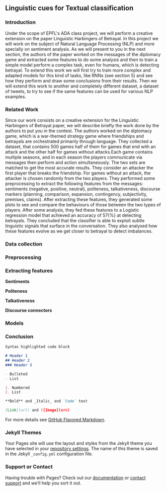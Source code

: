 ## Linguistic cues for Textual classification 

### Introduction

Under the scope of EPFL's ADA class project, we will perform a creative extension on the paper Linguistic  Harbingers  of  Betrayal. In this project we will work on the subject of Natural Language Processing (NLP) and more specially on sentiment analysis. As we will present to you in the next section, the authors of the paper worked on the messages of the diplomacy game and extracted some features to do some analysis and then to train a simple model perform a complex task, even for humans, which is detecting betrayal. To extend this work we will first try to train more complex and adapted models for this kind of tasks, like RNNs (see section 5) and see how they perform and draw some conclusions from their results. Then we will extend this work to another and completely different dataset, a dataset of tweets, to try to see if the same features can be used for various NLP examples.

### Related Work 

Since our work consists on a creative extension for the Linguistic Harbingers of Betrayal paper, we will describe briefly the work done by the authors to put you in the contest. The authors worked on the diplomacy game, which is a war-themed strategy
game where friendships and betrayals are orchestrated primarily through language. They collected a dataset, that contains 500 games half of them for games that end with an attack and the other half for games without attacks.Each game contains multiple seasons, and in each season the players communicate via messages then perform and action simultaneously. The two sets are matched to get the most accurate results. They consider an attacker the first player that breaks the friendship. For games without an attack, the attacker is chosen randomly from the two players. They performed some preprocessing to extract the following features from the messages: sentiments (negative, positive, neutral), politeness, talkativeness, discourse markers (planning, comparison, expansion, contingency, subjectivity, premises, claims). After extracting these features, they generated some plots to see and compare the behaviours of those between the two types of players. After some analysis, they fed these features to a Logistic regression model that achieved an accuracy of 57{\%} at detecting betrayals. They concluded that the classifier is able
to exploit subtle linguistic signals that surface in the conversation. They  also analysed how these features evolve as we get closer to betrayal to detect imbalances.

### Data collection 

### Preprocessing 

### Extracting features
**Sentiments**

**Politeness**

**Talkativeness**

**Discourse connectors**

### Models 

### Conclusion



```markdown
Syntax highlighted code block

# Header 1
## Header 2
### Header 3

- Bulleted
- List

1. Numbered
2. List

**Bold** and _Italic_ and `Code` text

[Link](url) and ![Image](src)
```

For more details see [GitHub Flavored Markdown](https://guides.github.com/features/mastering-markdown/).

### Jekyll Themes

Your Pages site will use the layout and styles from the Jekyll theme you have selected in your [repository settings](https://github.com/zeineb111/data_story_WAP/settings). The name of this theme is saved in the Jekyll `_config.yml` configuration file.

### Support or Contact

Having trouble with Pages? Check out our [documentation](https://docs.github.com/categories/github-pages-basics/) or [contact support](https://github.com/contact) and we’ll help you sort it out.

